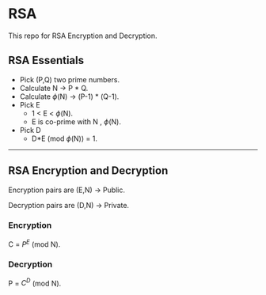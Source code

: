 # RSA

This repo for RSA Encryption and Decryption.

## RSA Essentials

- Pick (P,Q) two prime numbers.
- Calculate N &rarr; P * Q.
- Calculate $\phi$(N) &rarr; (P-1) * (Q-1).
- Pick E
  - 1 < E < $\phi$(N).
  - E is co-prime with N , $\phi$(N).
- Pick D
  - D*E (mod $\phi$(N)) = 1.
---

## RSA Encryption and Decryption

Encryption pairs are (E,N) &rarr; Public.

Decryption pairs are (D,N) &rarr; Private.

### Encryption

C = $P^{E}$ (mod N).

### Decryption

P = $C^{D}$ (mod N).

